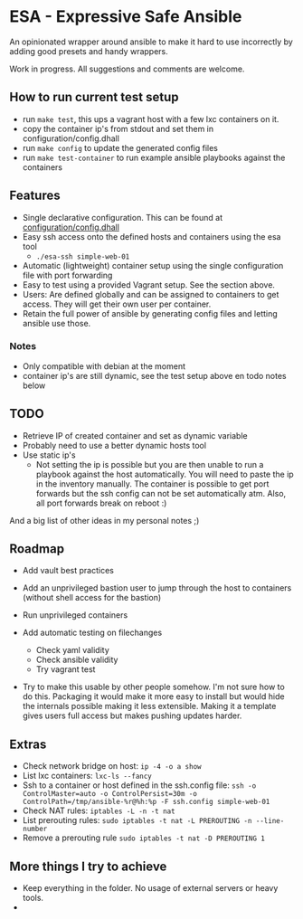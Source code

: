 # ESA - Expressive Safe Ansible

An opinionated wrapper around ansible to make it hard to use incorrectly by adding good presets and handy wrappers.

Work in progress. All suggestions and comments are welcome.

## How to run current test setup

- run `make test`, this ups a vagrant host with a few lxc containers on it.
- copy the container ip's from stdout and set them in configuration/config.dhall
- run `make config` to update the generated config files
- run `make test-container` to run example ansible playbooks against the containers

## Features

- Single declarative configuration. This can be found at [configuration/config.dhall](./configuration/config.dhall)
- Easy ssh access onto the defined hosts and containers using the esa tool
  - `./esa-ssh simple-web-01`
- Automatic (lightweight) container setup using the single configuration file with port forwarding
- Easy to test using a provided Vagrant setup. See the section above.
- Users: Are defined globally and can be assigned to containers to get access. They will get their own user per container.
- Retain the full power of ansible by generating config files and letting ansible use those.

### Notes

- Only compatible with debian at the moment
- container ip's are still dynamic, see the test setup above en todo notes below

## TODO

- Retrieve IP of created container and set as dynamic variable
- Probably need to use a better dynamic hosts tool
- Use static ip's
  - Not setting the ip is possible but you are then unable to run a playbook against the host automatically. You will need to paste the ip in the inventory manually. The container is possible to get port forwards but the ssh config can not be set automatically atm. Also, all port forwards break on reboot :)

And a big list of other ideas in my personal notes ;)

## Roadmap

- Add vault best practices
- Add an unprivileged bastion user to jump through the host to containers (without shell access for the bastion)
- Run unprivileged containers

- Add automatic testing on filechanges
  - Check yaml validity
  - Check ansible validity
  - Try vagrant test
- Try to make this usable by other people somehow. I'm not sure how to do this. Packaging it would make it more easy to install but would hide the internals possible making it less extensible. Making it a template gives users full access but makes pushing updates harder.

## Extras

- Check network bridge on host: `ip -4 -o a show`
- List lxc containers: `lxc-ls --fancy`
- Ssh to a container or host defined in the ssh.config file: `ssh -o ControlMaster=auto -o ControlPersist=30m -o ControlPath=/tmp/ansible-%r@%h:%p -F ssh.config simple-web-01`
- Check NAT rules: `iptables -L -n -t nat`
- List prerouting rules: `sudo iptables -t nat -L PREROUTING -n --line-number`
- Remove a prerouting rule `sudo iptables -t nat -D PREROUTING 1`

## More things I try to achieve

- Keep everything in the folder. No usage of external servers or heavy tools.
- 